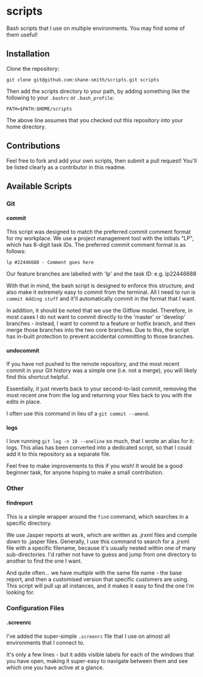 # scripts
Bash scripts that I use on multiple environments. You may find some of them useful!

## Installation

Clone the repository:

```git clone git@github.com:shane-smith/scripts.git scripts```

Then add the scripts directory to your path, by adding something like the following to your `.bashrc` or `.bash_profile`:

```PATH=$PATH:$HOME/scripts```

The above line assumes that you checked out this repository into your home directory.

## Contributions

Feel free to fork and add your own scripts, then submit a pull request! You'll be listed clearly as a contributor in this readme.

## Available Scripts

### Git 

#### commit

This script was designed to match the preferred commit comment format for my workplace. We use a project management tool with the initials "LP", which has 8-digit task IDs. The preferred commit comment format is as follows:

```lp #22446688 - Comment goes here```

Our feature branches are labelled with 'lp' and the task ID: e.g. lp22446688

With that in mind, the bash script is designed to enforce this structure, and also make it extremely easy to commit from the terminal. All I need to run is `commit Adding stuff` and it'll automatically commit in the format that I want.

In addition, it should be noted that we use the Gitflow model. Therefore, in most cases I do not want to commit directly to the 'master' or 'develop' branches - instead, I want to commit to a feature or hotfix branch, and then merge those branches into the two core branches. Due to this, the script has in-built protection to prevent accidental committing to those branches.

#### undocommit

If you have not pushed to the remote repository, and the most recent commit in your Git history was a simple one (i.e. not a merge), you will likely find this shortcut helpful.

Essentially, it just reverts back to your second-to-last commit, removing the most recent one from the log and returning your files back to you with the edits in place.

I often use this command in lieu of a `git commit --amend`.

#### logs

I love running `git log -n 10 --oneline` so much, that I wrote an alias for it: logs. This alias has been converted into a dedicated script, so that I could add it to this repository as a separate file.

Feel free to make improvements to this if you wish! It would be a good beginner task, for anyone hoping to make a small contribution. 

### Other

#### findreport

This is a simple wrapper around the `find` command, which searches in a specific directory.

We use Jasper reports at work, which are written as .jrxml files and compile down to .jasper files. Generally, I use this command to search for a .jrxml file with a specific filename, because it's usually nested within one of many sub-directories. I'd rather not have to guess and jump from one directory to another to find the one I want.

And quite often... we have *multiple* with the same file name - the base report, and then a customised version that specific customers are using. This script will pull up all instances, and it makes it easy to find the one I'm looking for.

### Configuration Files

#### .screenrc

I've added the super-simple `.screenrc` file that I use on almost all environments that I connect to.

It's only a few lines - but it adds visible labels for each of the windows that you have open, making it super-easy to navigate between them and see which one you have active at a glance.
